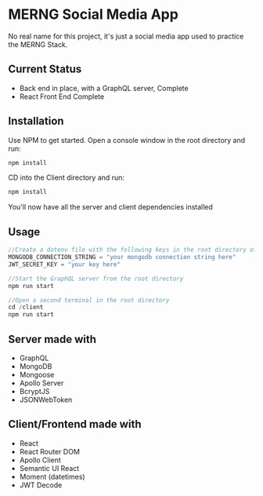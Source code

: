 # MERNG Social Media App

No real name for this project, it's just a social media app used to practice the MERNG Stack.

## Current Status

- Back end in place, with a GraphQL server, Complete
- React Front End Complete

## Installation

Use NPM to get started.
Open a console window in the root directory and run:

```bash
npm install
```

CD into the Client directory and run:

```bash
npm install
```

You'll now have all the server and client dependencies installed

## Usage

```javascript
//Create a dotenv file with the following keys in the root directory of the project (.env)
MONGODB_CONNECTION_STRING = "your mongodb connection string here"
JWT_SECRET_KEY = "your key here"

//Start the GraphQL server from the root directory
npm run start

//Open a second terminal in the root directory
cd /client
npm run start

```

## Server made with

- GraphQL
- MongoDB
- Mongoose
- Apollo Server
- BcryptJS
- JSONWebToken

## Client/Frontend made with

- React
- React Router DOM
- Apollo Client
- Semantic UI React
- Moment (datetimes)
- JWT Decode
